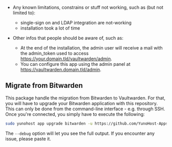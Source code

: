 * Any known limitations, constrains or stuff not working, such as (but not limited to):
    * single-sign on and LDAP integration are not-working
    * installation took a lot of time

* Other infos that people should be aware of, such as:
    * At the end of the installation, the admin user will receive a mail with the admin_token used to access https://your.domain.tld/vaultwarden/admin.
    * You can configure this app using the admin panel at https://vaultwarden.domain.tld/admin.

## Migrate from Bitwarden

This package handle the migration from Bitwarden to Vaultwarden.
For that, you will have to upgrade your Bitwarden application with this repository.
This can only be done from the command-line interface - e.g. through SSH.
Once you're connected, you simply have to execute the following:

```bash
sudo yunohost app upgrade bitwarden -u https://github.com/YunoHost-Apps/vaultwarden_ynh --debug
```

The `--debug` option will let you see the full output. If you encounter any issue, please paste it.
